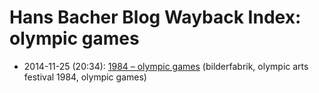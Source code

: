 # Hans Bacher Blog Wayback Index: olympic games

* 2014-11-25 (20:34): [1984 – olympic games](https://web.archive.org/web/https://one1more2time3.wordpress.com/2014/11/25/1984-olympic-games/) (bilderfabrik, olympic arts festival 1984, olympic games)